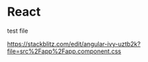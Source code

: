 # React
test file

https://stackblitz.com/edit/angular-ivy-uztb2k?file=src%2Fapp%2Fapp.component.css
